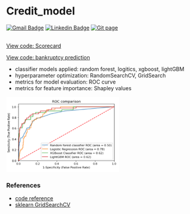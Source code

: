# Credit_model


[![Gmail Badge](https://img.shields.io/badge/Gmail-d14836?style=flat-square&logo=Gmail&logoColor=white&link=mailto:reejugn.kim@gmail.com)](mailto:reejung.kim@gmail.com) 
[![Linkedin Badge](https://img.shields.io/badge/-LinkedIn-blue?style=flat-square&logo=Linkedin&logoColor=white&link=www.linkedin.com/in/reejungkim/)](https://www.linkedin.com/in/reejungkim/) 
[![Git page](http://img.shields.io/badge/-Portfolio-black?style=flat-square&logo=github&link=https://reejungkim.github.io/)](https://reejungkim.github.io/)
<br></br>


[View code: Scorecard](https://nbviewer.jupyter.org/github/reejungkim/Credit_model/blob/main/scorecard.ipynb)

[View code: bankruptcy prediction](https://nbviewer.jupyter.org/github/reejungkim/Credit_model/blob/main/Predicting%20bankruptcies.ipynb)
- classifier models applied: random forest, logitics, xgboost, lightGBM 
- hyperparameter optimization: RandomSearchCV, GridSearch 
- metrics for model evaluation: ROC curve
- metrics for feature importance: Shapley values
<img src="img/roc.png" height="200" width="300"> 



### References 
- [code reference](https://towardsdatascience.com/streamline-model-tuning-on-bankruptcy-predictions-aabbc2fe62c0)
- [sklearn GridSearchCV](https://scikit-learn.org/stable/modules/generated/sklearn.model_selection.GridSearchCV.html)

